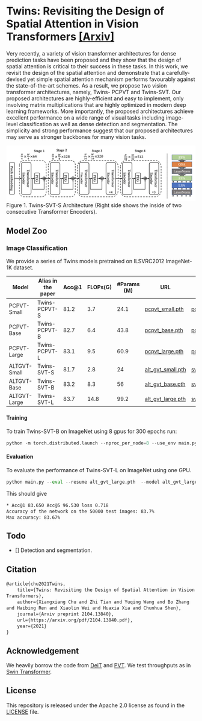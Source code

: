 # Twins: Revisiting the Design of Spatial Attention in Vision Transformers [[Arxiv]](https://arxiv.org/pdf/2104.13840.pdf)


Very recently, a variety of vision transformer architectures for dense prediction tasks have been proposed and they show that the design of spatial attention is critical to their success in these tasks. In this work, we revisit the design of the spatial attention and demonstrate that a carefully-devised yet simple spatial attention mechanism performs favourably against the state-of-the-art schemes. As a result, we propose two vision transformer architectures, namely, Twins- PCPVT and Twins-SVT. Our proposed architectures are highly-efficient and easy to implement, only involving matrix multiplications that are highly optimized in modern deep learning frameworks. More importantly, the proposed architectures achieve excellent performance on a wide range of visual tasks including image- level classification as well as dense detection and segmentation. The simplicity and strong performance suggest that our proposed architectures may serve as stronger backbones for many vision tasks.

![Twins-SVT-S](twins_svt_s.png)
Figure 1. Twins-SVT-S Architecture (Right side shows the inside of two consecutive Transformer Encoders).

## Model Zoo

### Image Classification

We provide a series of Twins models pretrained on ILSVRC2012 ImageNet-1K dataset.

| Model | Alias in the paper | Acc@1 | FLOPs(G)|#Params (M) | URL | Log |
| --- | --- | --- | --- | --- |--- |---|
| PCPVT-Small| Twins-PCPVT-S | 81.2 | 3.7  | 24.1 | [pcpvt_small.pth](https://drive.google.com/file/d/1TWIx_8M-4y6UOKtbCgm1v-UVQ-_lYe6X/view?usp=sharing) | [pcpvt_s.txt](/logs/pcpvt_s.txt)
| PCPVT-Base | Twins-PCPVT-B | 82.7 | 6.4  | 43.8 | [pcpvt_base.pth](https://drive.google.com/file/d/1BsD3ZRivvPsHoZB1AX-tbirFLtCln8ky/view?usp=sharing) | [pcpvt_b.txt](/logs/pcpvt_b.txt)
| PCPVT-Large| Twins-PCPVT-L | 83.1 | 9.5  | 60.9 | [pcpvt_large.pth](https://drive.google.com/file/d/17xZXOWEcSGs0quBmMEkBYCxjPRYH-L45/view?usp=sharing) | [pcpvt_l.txt](/logs/pcpvt_l.txt)
| ALTGVT-Small | Twins-SVT-S   | 81.7 | 2.8  | 24   | [alt_gvt_small.pth](https://drive.google.com/file/d/131SVOphM_-SaBytf4kWjo3ony5hpOt4S/view?usp=sharing) |[svt_s.txt](/logs/svt_s.txt)
| ALTGVT-Base  | Twins-SVT-B   | 83.2 | 8.3  | 56   | [alt_gvt_base.pth](https://drive.google.com/file/d/1s83To8xgDWY6Ad8VBP3Nx9gqY709rrGu/view?usp=sharing)|[svt_b.txt](/logs/svt_b.txt)
| ALTGVT-Large | Twins-SVT-L   | 83.7 | 14.8 | 99.2 | [alt_gvt_large.pth](https://drive.google.com/file/d/1um39wxIaicmOquP2fr_SiZdxNCUou8w-/view?usp=sharing)|[svt_l.txt](/logs/svt_l.txt)

#### Training

To train Twins-SVT-B on ImageNet  using 8 gpus for 300 epochs run:

```python
python -m torch.distributed.launch --nproc_per_node=8 --use_env main.py --model alt_gvt_base --batch-size 128 --data-path path_to_imagenet --dist-eval --drop-path 0.3
```

#### Evaluation 

To evaluate the performance of Twins-SVT-L on ImageNet using one GPU.

```python
python main.py --eval --resume alt_gvt_large.pth  --model alt_gvt_large --data-path path_to_imagenet
```

This should give

```
* Acc@1 83.650 Acc@5 96.530 loss 0.718
Accuracy of the network on the 50000 test images: 83.7%
Max accuracy: 83.67%
```

## Todo

- [] Detection and segmentation.

## Citation

```
@article{chu2021Twins,
	title={Twins: Revisiting the Design of Spatial Attention in Vision Transformers},
	author={Xiangxiang Chu and Zhi Tian and Yuqing Wang and Bo Zhang and Haibing Ren and Xiaolin Wei and Huaxia Xia and Chunhua Shen},
	journal={Arxiv preprint 2104.13840},
	url={https://arxiv.org/pdf/2104.13840.pdf},
	year={2021}
}
```

## Acknowledgement

We heavily borrow the code from [DeiT](https://github.com/facebookresearch/deit) and [PVT](https://github.com/whai362/PVT).
We test throughputs as in [Swin Transformer](https://github.com/microsoft/Swin-Transformer).

## License
This repository is released under the Apache 2.0 license as found in the [LICENSE](LICENSE) file.
